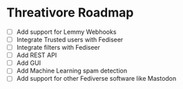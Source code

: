 # Threativore Roadmap

- [ ] Add support for Lemmy Webhooks
- [ ] Integrate Trusted users with Fediseer
- [ ] Integrate filters with Fediseer
- [ ] Add REST API
- [ ] Add GUI
- [ ] Add Machine Learning spam detection
- [ ] Add support for other Fediverse software like Mastodon